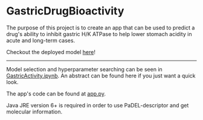 # GastricDrugBioactivity
The purpose of this project is to create an app that can be used to predict a drug's ability to inhibit gastric H/K ATPase to help lower stomach acidity in acute and long-term cases.

Checkout the deployed model [here](https://brycon2-gastricdrugbioactivity-app-gn1jup.streamlitapp.com/)!
___
Model selection and hyperparameter searching can be seen in [GastricActivity.ipynb](./GastricActivity.ipynb). An abstract can be found here if you just want a quick look.

The app's code can be found at [app.py](app.py).

Java JRE version 6+ is required in order to use PaDEL-descriptor and get molecular information.
